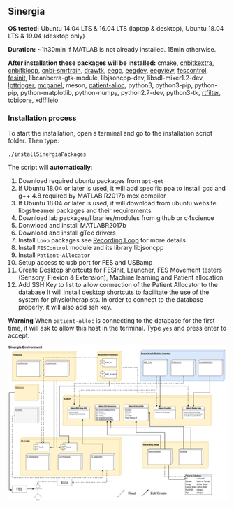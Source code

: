 ## <span id="Sinergia"> Sinergia </span>
**OS tested:** Ubuntu 14.04 LTS & 16.04 LTS (laptop & desktop), Ubuntu 18.04 LTS & 19.04 (desktop only)

**Duration:** ~1h30min if MATLAB is not already installed. 15min otherwise.

**After installation these packages will be installed:**
cmake,
[cnbitkextra](https://github.com/millanlaboratory/cnbitkextra),
[cnbitkloop](https://github.com/millanlaboratory/cnbitkloop),
[cnbi-smrtrain](https://github.com/millanlaboratory/cnbi-smrtrain),
[drawtk](https://github.com/millanlaboratory/drawtk),
[eegc](https://github.com/millanlaboratory/eegc),
[eegdev](https://github.com/millanlaboratory/eegdev),
[eegview](https://github.com/millanlaboratory/eegview),
[fescontrol](https://github.com/millanlaboratory/fescontrol),
[fesinit](https://github.com/millanlaboratory/fesinit),
libcanberra-gtk-module,
libjsoncpp-dev,
libsdl-mixer1.2-dev,
[lpttrigger](https://github.com/millanlaboratory/lpttrigger),
[mcpanel](https://github.com/millanlaboratory/mcpanel),
meson,
[patient-alloc](https://github.com/millanlaboratory/patient-alloc),
python3,
python3-pip,
python-pip,
python-matplotlib,
python-numpy,
python2.7-dev,
python3-tk,
[rtfilter](https://github.com/millanlaboratory/rtfilter),
[tobicore](https://github.com/millanlaboratory/tobicore),
[xdffileio](https://github.com/millanlaboratory/xdffileio)

### Installation process
To start the installation, open a terminal and go to the installation script folder. Then type:
```shell
./installSinergiaPackages
```
The script will **automatically**:
1. Download required ubuntu packages from `apt-get`
2. If Ubuntu 18.04 or later is used, it will add specific ppa to install gcc and g++ 4.8 required by MATLAB R2017b mex compiler
3. If Ubuntu 18.04 or later is used, it will download from ubuntu website libgstreamer packages and their requirements
4. Download lab packages/libraries/modules from github or c4science
5. Donwload and install MATLABR2017b
6. Download and install gTec drivers
7. Install `Loop` packages see [Recording Loop](https://github.com/millanlaboratory/installationScripts/tree/master/loop#Loop) for more details
8. Install `FESControl` module and its library libjsoncpp
9. Install `Patient-Allocator`
10. Setup access to usb port for FES and USBamp
11. Create Desktop shortcuts for FESInit, Launcher, FES Movement testers (Sensory, Flexion & Extension), Machine learning and Patient allocation
12. Add SSH Key to list to allow connection of the Patient Allocator to the database
It will install desktop shortcuts to facilitate the use of the system for physiotherapists. In order to connect to the database properly, it will also add ssh key.

**Warning** When `patient-alloc` is connecting to the database for the first time, it will ask to allow this host in the terminal. Type `yes` and press enter to accept.

![Sinergia Project Diagram should be here](https://raw.githubusercontent.com/millanlaboratory/installationScripts/master/sinergia/SinergiaDiagram.png "Sinergia project diagram")
